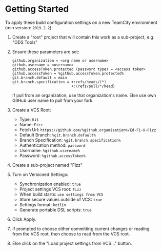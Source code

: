 # Getting Started

To apply these build configuration settings on a new TeamCity environment (min
version: `2019.2.2`):

1. Create a "root" project that will contain this work as a sub-project, e.g.
   "ODS Tools"
1. Ensure these parameters are set:

    ```none
    github.organization = <org name or username>
    github.username = <username>
    github.accessToken.protected (password type) = <access token>
    github.accessToken = %github.accessToken.protected%
    git.branch.default = main
    git.branch.specification = +:refs/heads/(*)
                               +:(refs/pull/*/head)
    ```

    If pull from an organization, use that organization's name. Else use own
    GitHub user name to pull from your fork.

1. Create a VCS Root:
    * Type: `Git`
    * Name: `Fizz`
    * Fetch Url: `https://github.com/%github.organization%/Ed-Fi-X-Fizz`
    * Default Branch: `%git.branch.default%`
    * Branch Specification: `%git.branch.specification%`
    * Authentication method: `password`
    * Username: `%github.username%`
    * Password: `%github.accessToken%`
1. Create a sub-project named "Fizz"
1. Turn on Versioned Settings:
    * Synchronization enabled: `true`
    * Project settings VCS root: `Fizz`
    * When build starts: `use settings from VCS`
    * Store secure values outside of VCS: `true`
    * Settings format: `kotlin`
    * Generate portable DSL scripts: `true`
1. Click Apply.
1. If prompted to choose either committing current changes or reading from the
   VCS root, then choose to read from the VCS root.
1. Else click on the "Load project settings from VCS..." button.
